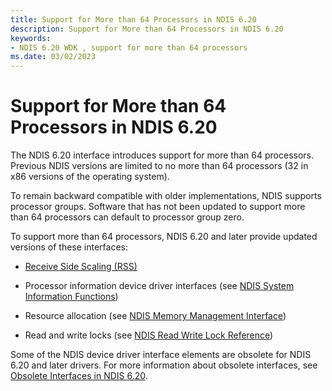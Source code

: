 ```yaml
---
title: Support for More than 64 Processors in NDIS 6.20
description: Support for More than 64 Processors in NDIS 6.20
keywords:
- NDIS 6.20 WDK , support for more than 64 processors
ms.date: 03/02/2023
---
```


# Support for More than 64 Processors in NDIS 6.20





The NDIS 6.20 interface introduces support for more than 64 processors. Previous NDIS versions are limited to no more than 64 processors (32 in x86 versions of the operating system).

To remain backward compatible with older implementations, NDIS supports processor groups. Software that has not been updated to support more than 64 processors can default to processor group zero.

To support more than 64 processors, NDIS 6.20 and later provide updated versions of these interfaces:

-   [Receive Side Scaling (RSS)](./receive-side-scaling-version-2-rssv2-.md)

-   Processor information device driver interfaces (see [NDIS System Information Functions](/windows-hardware/drivers/ddi/_netvista/))

-   Resource allocation (see [NDIS Memory Management Interface](/windows-hardware/drivers/ddi/_netvista/))

-   Read and write locks (see [NDIS Read Write Lock Reference](/windows-hardware/drivers/ddi/_netvista/))

Some of the NDIS device driver interface elements are obsolete for NDIS 6.20 and later drivers. For more information about obsolete interfaces, see [Obsolete Interfaces in NDIS 6.20](obsolete-interfaces-in-ndis-6-20.md).

 

